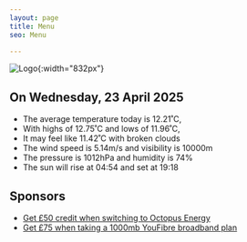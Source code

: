 ```yaml
---
layout: page
title: Menu
seo: Menu

---
```


![Logo](/images/logo.jpg){:width="832px"}

<!-- weather_marker starts -->
## On Wednesday, 23 April 2025

- The average temperature today is 12.21˚C,
- With highs of 12.75˚C and lows of 11.96˚C,
- It may feel like 11.42˚C with broken clouds
- The wind speed is 5.14m/s and visibility is 10000m
- The pressure is 1012hPa and humidity is 74%
- The sun will rise at 04:54 and set at 19:18

<!-- weather_marker ends -->

## Sponsors

- [Get £50 credit when switching to Octopus Energy](https://bit.ly/3oD1nnS)
- [Get £75 when taking a 1000mb YouFibre broadband plan](https://aklam.io/91zWhU?)
